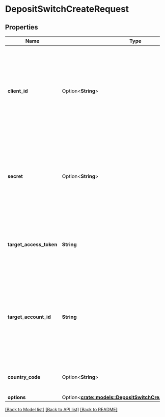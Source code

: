 # DepositSwitchCreateRequest

## Properties

Name | Type | Description | Notes
------------ | ------------- | ------------- | -------------
**client_id** | Option<**String**> | Your Plaid API `client_id`. The `client_id` is required and may be provided either in the `PLAID-CLIENT-ID` header or as part of a request body. | [optional]
**secret** | Option<**String**> | Your Plaid API `secret`. The `secret` is required and may be provided either in the `PLAID-SECRET` header or as part of a request body. | [optional]
**target_access_token** | **String** | Access token for the target Item, typically provided in the Import Item response.  | 
**target_account_id** | **String** | Plaid Account ID that specifies the target bank account. This account will become the recipient for a user's direct deposit. | 
**country_code** | Option<**String**> | ISO-3166-1 alpha-2 country code standard. | [optional]
**options** | Option<[**crate::models::DepositSwitchCreateRequestOptions**](DepositSwitchCreateRequestOptions.md)> |  | [optional]

[[Back to Model list]](../README.md#documentation-for-models) [[Back to API list]](../README.md#documentation-for-api-endpoints) [[Back to README]](../README.md)


